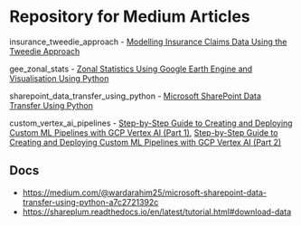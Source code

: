 # Repository for Medium Articles

insurance_tweedie_approach - [Modelling Insurance Claims Data Using the Tweedie Approach](https://medium.com/@wardarahim25/modelling-insurance-claims-data-using-the-tweedie-approach-94db8b14bfb5)

gee_zonal_stats - [Zonal Statistics Using Google Earth Engine and Visualisation Using Python](https://medium.com/@wardarahim25/zonal-statistics-using-google-earth-engine-and-visualisation-using-python-fb74cc1b1efc)

sharepoint_data_transfer_using_python - [Microsoft SharePoint Data Transfer Using Python](https://medium.com/@wardarahim25/microsoft-sharepoint-data-transfer-using-python-a7c2721392c)

custom_vertex_ai_pipelines - [Step-by-Step Guide to Creating and Deploying Custom ML Pipelines with GCP Vertex AI (Part 1)](https://medium.com/@wardarahim25/step-by-step-guide-to-creating-and-deploying-custom-ml-pipelines-with-gcp-vertex-ai-part-1-61185bc24f6a), [Step-by-Step Guide to Creating and Deploying Custom ML Pipelines with GCP Vertex AI (Part 2)](https://medium.com/@wardarahim25/step-by-step-guide-to-creating-and-deploying-custom-ml-pipelines-with-gcp-vertex-ai-part-2-3be6e314bc48)

## Docs

- https://medium.com/@wardarahim25/microsoft-sharepoint-data-transfer-using-python-a7c2721392c
- https://shareplum.readthedocs.io/en/latest/tutorial.html#download-data
